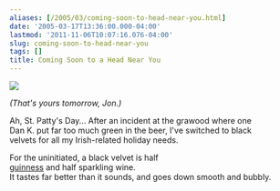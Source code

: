 ```yaml
---
aliases: [/2005/03/coming-soon-to-head-near-you.html]
date: '2005-03-17T13:36:00.000-04:00'
lastmod: '2011-11-06T10:07:16.076-04:00'
slug: coming-soon-to-head-near-you
tags: []
title: Coming Soon to a Head Near You
---
```


![](http://flame.cs.dal.ca/~bowes/blackhat.png)  
  

  
_(That's yours tomorrow, Jon.)_  

  
  

  
Ah, St. Patty's Day... After an incident at the grawood where one  
Dan K. put far too much green in the beer, I've switched to black  
velvets for all my Irish-related holiday needs.  

  
  

  
For the uninitiated, a black velvet is half  
[guinness](http://www.guinness.com/) and half sparkling wine.  
It tastes far better than it sounds, and goes down smooth and bubbly.  

